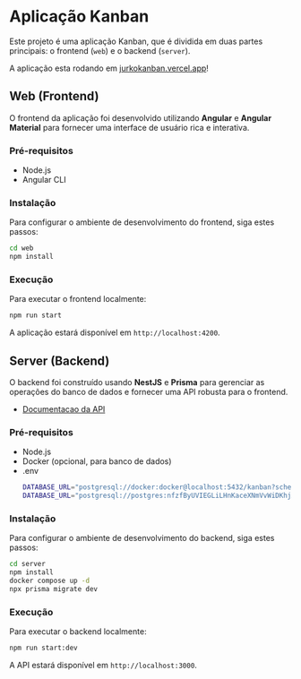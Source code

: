 
# Aplicação Kanban

Este projeto é uma aplicação Kanban, que é dividida em duas partes principais: o frontend (`web`) e o backend (`server`).

A aplicação esta rodando em [jurkokanban.vercel.app](jurkokanban.vercel.app)!

## Web (Frontend)

O frontend da aplicação foi desenvolvido utilizando **Angular** e **Angular Material** para fornecer uma interface de usuário rica e interativa.

### Pré-requisitos

- Node.js
- Angular CLI

### Instalação

Para configurar o ambiente de desenvolvimento do frontend, siga estes passos:

```bash
cd web
npm install
```

### Execução

Para executar o frontend localmente:

```bash
npm run start
```

A aplicação estará disponível em `http://localhost:4200`.

## Server (Backend)

O backend foi construído usando **NestJS** e **Prisma** para gerenciar as operações do banco de dados e fornecer uma API robusta para o frontend.
- [Documentacao da API](server/README.md)

### Pré-requisitos

- Node.js
- Docker (opcional, para banco de dados)
- .env
  ```bash
  DATABASE_URL="postgresql://docker:docker@localhost:5432/kanban?schema=public" //dev
  DATABASE_URL="postgresql://postgres:nfzfByUVIEGLiLHnKaceXNmVvWiDKhjA@monorail.proxy.rlwy.net:12348/railway" //prod
  ```
### Instalação

Para configurar o ambiente de desenvolvimento do backend, siga estes passos:

```bash
cd server
npm install
docker compose up -d
npx prisma migrate dev
```
### Execução

Para executar o backend localmente:

```bash
npm run start:dev
```

A API estará disponível em `http://localhost:3000`.
